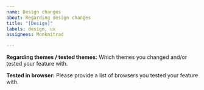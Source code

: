 ```yaml
---
name: Design changes
about: Regarding design changes
title: "[Design]"
labels: design, ux
assignees: Monkmitrad

---
```


**Regarding themes / tested themes:**
Which themes you changed and/or tested your feature with.

**Tested in browser:**
Please provide a list of browsers you tested your feature with.
